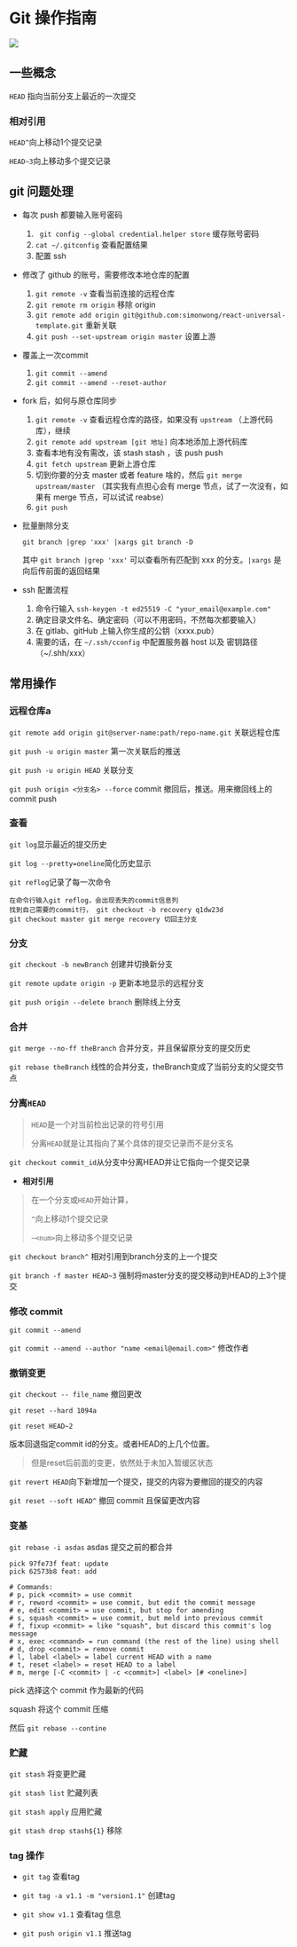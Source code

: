 # Git 操作指南



![](http://file.wangsijie.top/18-5-22/91985389.jpg)



## 一些概念

`HEAD` 指向当前分支上最近的一次提交


### 相对引用

`HEAD^`向上移动1个提交记录

`HEAD~3`向上移动多个提交记录



## git 问题处理

  - 每次 push 都要输入账号密码 

    1. ` git config --global credential.helper store` 缓存账号密码
    2. `cat ~/.gitconfig` 查看配置结果
    3. 配置 ssh

- 修改了 github 的账号，需要修改本地仓库的配置
    1. `git remote -v` 查看当前连接的远程仓库
    2. `git remote rm origin` 移除 origin
    3. `git remote add origin git@github.com:simonwong/react-universal-template.git` 重新关联
    4. `git push --set-upstream origin master` 设置上游



- 覆盖上一次commit
    1. `git commit --amend`
    2. `git commit --amend --reset-author` 



- fork 后，如何与原仓库同步
  1. `git remote -v` 查看远程仓库的路径，如果没有 `upstream` （上游代码库），继续
  2. `git remote add upstream [git 地址]` 向本地添加上游代码库
  3. 查看本地有没有需改，该 stash stash ，该 push push
  4. `git fetch upstream` 更新上游仓库
  5. 切到你要的分支 master 或者 feature 啥的，然后 `git merge upstream/master` （其实我有点担心会有 merge 节点，试了一次没有，如果有 merge 节点，可以试试 reabse）
  6. `git push`



- 批量删除分支

  `git branch |grep 'xxx' |xargs git branch -D`

  其中 `git branch |grep 'xxx'` 可以查看所有匹配到 xxx 的分支。`|xargs` 是向后传前面的返回结果



- ssh 配置流程
  1. 命令行输入 `ssh-keygen -t ed25519 -C "your_email@example.com"`
  2. 确定目录文件名、确定密码（可以不用密码，不然每次都要输入）
  3. 在 gitlab、gitHub 上输入你生成的公钥（xxxx.pub）
  4. 需要的话，在 `~/.ssh/cconfig` 中配置服务器 host 以及 密钥路径 （~/.shh/xxx）

## 常用操作

### 远程仓库a

`git remote add origin git@server-name:path/repo-name.git` 关联远程仓库

`git push -u origin master` 第一次关联后的推送

`git push -u origin HEAD` 关联分支

`git push origin <分支名> --force` commit 撤回后，推送。用来撤回线上的 commit push

### 查看

`git log`显示最近的提交历史

`git log --pretty=oneline`简化历史显示

`git reflog`记录了每一次命令

```
在命令行输入git reflog，会出现丢失的commit信息列
找到自己需要的commit行， git checkout -b recovery q1dw23d
git checkout master git merge recovery 切回主分支
```

### 分支

`git checkout -b newBranch` 创建并切换新分支 

`git remote update origin -p` 更新本地显示的远程分支

`git push origin --delete branch` 删除线上分支



### 合并

`git merge --no-ff theBranch` 合并分支，并且保留原分支的提交历史

`git rebase theBranch` 线性的合并分支，theBranch变成了当前分支的父提交节点 



### 分离`HEAD` 

> `HEAD`是一个对当前检出记录的符号引用
>
> 分离`HEAD`就是让其指向了某个具体的提交记录而不是分支名

`git checkout commit_id`从分支中分离HEAD并让它指向一个提交记录



- **相对引用**

> 在一个分支或`HEAD`开始计算，
>
> `^`向上移动1个提交记录
>
> `~<num>`向上移动多个提交记录

`git checkout branch^` 相对引用到branch分支的上一个提交

`git branch -f master HEAD~3` 强制将master分支的提交移动到HEAD的上3个提交



### 修改 commit

`git commit --amend`

`git commit --amend --author "name <email@email.com>"` 修改作者



### 撤销变更

`git checkout -- file_name` 撤回更改

`git reset --hard 1094a` 

`git reset HEAD~2`

版本回退指定commit id的分支。或者HEAD的上几个位置。

> 但是reset后前面的变更，依然处于未加入暂缓区状态

`git revert HEAD`向下新增加一个提交，提交的内容为要撤回的提交的内容

`git reset --soft HEAD^` 撤回 commit 且保留更改内容



### 变基

`git rebase -i asdas` asdas 提交之前的都合并

```
pick 97fe73f feat: update
pick 62573b8 feat: add 
```



```
# Commands:
# p, pick <commit> = use commit
# r, reword <commit> = use commit, but edit the commit message
# e, edit <commit> = use commit, but stop for amending
# s, squash <commit> = use commit, but meld into previous commit
# f, fixup <commit> = like "squash", but discard this commit's log message
# x, exec <command> = run command (the rest of the line) using shell
# d, drop <commit> = remove commit
# l, label <label> = label current HEAD with a name
# t, reset <label> = reset HEAD to a label
# m, merge [-C <commit> | -c <commit>] <label> [# <oneline>]
```

pick 选择这个 commit 作为最新的代码

squash 将这个 commit 压缩



然后 `git rebase --contine`



### 贮藏

`git stash` 将变更贮藏

`git stash list` 贮藏列表

`git stash apply` 应用贮藏

`git stash drop stash${1}`  移除 



### tag 操作

- `git tag` 查看tag

- `git tag -a v1.1 -m "version1.1"` 创建tag
- `git show v1.1` 查看tag 信息
- `git push origin v1.1` 推送tag

